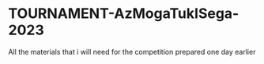 # TOURNAMENT-AzMogaTukISega-2023

All the materials that i will need for the competition prepared one day earlier
